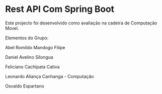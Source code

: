 # Rest API Com Spring Boot 

Este projecto foi desenvolvido como avaliação na cadeira de Computação Movel.


Elementos do Grupo:

Abel Romildo Mandogo Filipe

Daniel Avelino Silongua

Feliciano Cachipata Cativa

Leonardo Aliança Canhanga - Computação

Osvaldo Espartano
